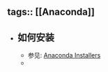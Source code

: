 tags:: [[Anaconda]]
---

- ## 如何安装
	- 参见: [Anaconda Installers](https://www.anaconda.com/download/success)
	-